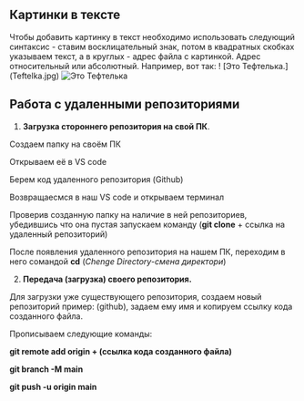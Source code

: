 ## Картинки в тексте

Чтобы добавить картинку в текст необходимо использовать следующий синтаксис - ставим восклицательный знак, потом в квадратных скобках указываем текст, а в круглых - адрес файла с картинкой. Адрес относительный или абсолютный. Например, вот так: ! [Это Тефтелька.] (Teftelka.jpg)
![Это Тефтелька](Teftelka.jpg)

## Работа с удаленными репозиториями
1. **Загрузка стороннего репозитория на свой ПК**.

Создаем папку на своём ПК

Открываем её в VS code

Берем код удаленного репозитория (Github)

Возвращаесмся в наш VS code и открываем терминал

Проверив созданную папку на наличие в ней репозиториев, убедившись что она пустая запускаем команду (**git clone** + ссылка на удаленный репозиторий)

После появления удаленного репозитория на нашем ПК, переходим в него сомандой **cd** (*Chenge Directory-смена директори*) 

2. **Передача (загрузка) своего репозитория.**

Для загрузки уже существующего репозитория, создаем новый репозиторий пример: (github), задаем ему имя и копируем ссылку кода созданного файла.

Прописываем следующие команды:

**git remote add origin + (ссылка кода созданного файла)**

**git branch -M main**

**git push -u origin main**
